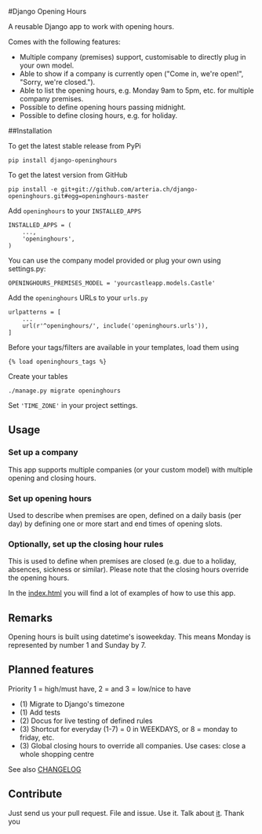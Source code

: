 #Django Opening Hours


A reusable Django app to work with opening hours.

Comes with the following features:

* Multiple company (premises) support, customisable to directly plug in your own model.
* Able to show if a company is currently open ("Come in, we're open!", "Sorry, we're closed.").
* Able to list the opening hours, e.g. Monday 9am to 5pm, etc. for multiple company premises.
* Possible to define opening hours passing midnight.
* Possible to define closing hours, e.g. for holiday. 



##Installation

To get the latest stable release from PyPi


    pip install django-openinghours

To get the latest version from GitHub


    pip install -e git+git://github.com/arteria.ch/django-openinghours.git#egg=openinghours-master

Add ``openinghours`` to your ``INSTALLED_APPS``


    INSTALLED_APPS = (
        ...,
        'openinghours',
    )

You can use the company model provided or plug your own using settings.py:

    OPENINGHOURS_PREMISES_MODEL = 'yourcastleapp.models.Castle'

Add the ``openinghours`` URLs to your ``urls.py``


    urlpatterns = [
        ...
        url(r'^openinghours/', include('openinghours.urls')),
    ]

Before your tags/filters are available in your templates, load them using


	{% load openinghours_tags %}


Create your tables


    ./manage.py migrate openinghours



Set ``'TIME_ZONE'`` in your project settings.


## Usage


### Set up a company
This app supports multiple companies (or your custom model) with multiple opening and closing hours. 

### Set up opening hours
Used to describe when premises are open, defined on a daily basis (per day) by defining one or more 
start and end times of opening slots.

### Optionally, set up the closing hour rules

This is used to define when premises are closed (e.g. due to a holiday, 
absences, sickness or similar). Please note that the closing hours override the opening hours.

In the [index.html](openinghours/templates/openinghours/index.html) you will find a lot of examples of how to use this app.

## Remarks 

Opening hours is built using datetime's isoweekday. This means Monday is represented by number 1 and Sunday by 7.


## Planned features
Priority 1 = high/must have, 2 =  and 3 = low/nice to have

* (1) Migrate to Django's timezone
* (1) Add tests
* (2) Docus for live testing of defined rules
* (3) Shortcut for everyday (1-7) = 0 in WEEKDAYS, or 8 = monday to friday, etc.
* (3) Global closing hours to override all companies. Use cases: close a whole shopping centre

See also [CHANGELOG](CHANGELOG.txt)

## Contribute

Just send us your pull request. File and issue. Use it. Talk about [it](https://github.com/arteria/django-openinghours). Thank you
 
 
